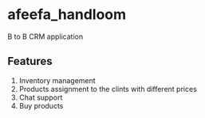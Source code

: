 # afeefa_handloom

B to B CRM application

## Features

1. Inventory management
2. Products assignment to the clints with different prices
3. Chat support
4. Buy products
